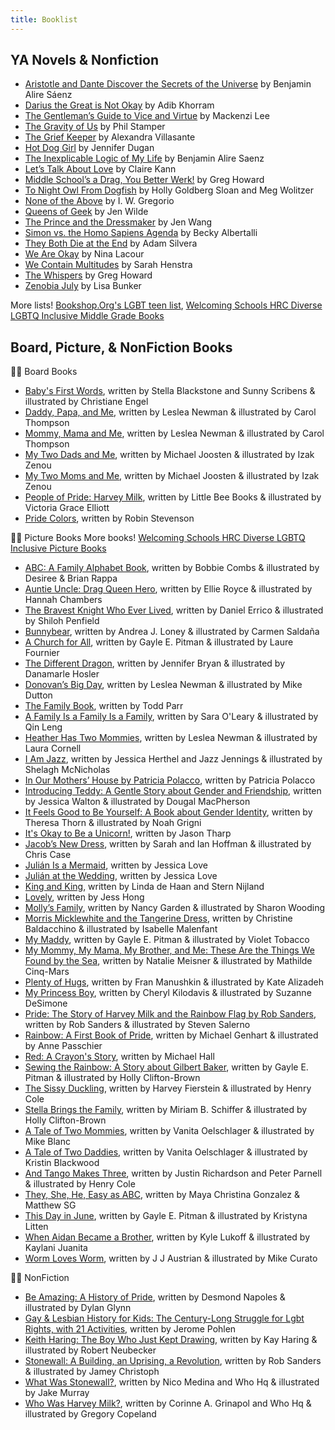 ```yaml
---
title: Booklist 
---
```


## YA Novels & Nonfiction 
- [Aristotle and Dante Discover the Secrets of the Universe](https://bookshop.org/books/aristotle-and-dante-discover-the-secrets-of-the-universe/9781442408937) by Benjamin Alire Sáenz
- [Darius the Great is Not Okay](https://bookshop.org/books/darius-the-great-is-not-okay/9780525552970) by Adib Khorram
- [The Gentleman’s Guide to Vice and Virtue](https://bookshop.org/books/the-gentleman-s-guide-to-vice-and-virtue/9780062382818) by Mackenzi Lee
- [The Gravity of Us](https://bookshop.org/books/the-gravity-of-us/9781547600144) by Phil Stamper
- [The Grief Keeper](https://bookshop.org/books/the-grief-keeper/9780525514022) by Alexandra Villasante 
- [Hot Dog Girl](https://bookshop.org/books/hot-dog-girl/9780525516279) by Jennifer Dugan
- [The Inexplicable Logic of My Life](https://bookshop.org/books/the-inexplicable-logic-of-my-life/9781328498021) by Benjamin Alire Saenz 
- [Let’s Talk About Love](https://bookshop.org/books/let-s-talk-about-love/9781250294500) by Claire Kann
- [Middle School’s a Drag, You Better Werk!](https://bookshop.org/books/middle-school-s-a-drag-you-better-werk/9780525517528) by Greg Howard
- [To Night Owl From Dogfish](https://bookshop.org/books/to-night-owl-from-dogfish/9780525553243) by Holly Goldberg Sloan and Meg Wolitzer
- [None of the Above](https://bookshop.org/books/none-of-the-above/9780062335326) by I. W. Gregorio
- [Queens of Geek](https://bookshop.org/books/queens-of-geek/9781250111395) by Jen Wilde
- [The Prince and the Dressmaker](https://bookshop.org/books/the-prince-and-the-dressmaker/9781626723634) by Jen Wang
- [Simon vs. the Homo Sapiens Agenda](https://bookshop.org/books/simon-vs-the-homo-sapiens-agenda-9781467600705/9780062348685) by Becky Albertalli 
- [They Both Die at the End](https://bookshop.org/books/they-both-die-at-the-end/9780062457806) by Adam Silvera
- [We Are Okay](https://bookshop.org/books/we-are-okay/9780142422939) by Nina Lacour
- [We Contain Multitudes](https://bookshop.org/books/we-contain-multitudes/9780316524650) by Sarah Henstra
- [The Whispers](https://bookshop.org/books/the-whispers-9781984838407/9780525517511) by Greg Howard
- [Zenobia July](https://bookshop.org/books/zenobia-july/9780451479402) by Lisa Bunker

More lists! [Bookshop.Org's LGBT teen list](https://bookshop.org/t/bisac/yaf/031000), [Welcoming Schools HRC Diverse LGBTQ Inclusive Middle Grade Books](https://assets2.hrc.org/welcoming-schools/documents/WS_LGBTQ_Inclusive_Middle_Grade_Books_-_Family.pdf) 


## Board, Picture, & NonFiction Books 

🏳️‍🌈 Board Books 
- [Baby's First Words](https://www.amazon.com/Babys-First-Words-Stella-Blackstone/dp/1782853219), written by Stella Blackstone and Sunny Scribens & illustrated by Christiane Engel
- [Daddy, Papa, and Me](https://bookshop.org/books/daddy-papa-and-me/9781582462622), written by Leslea Newman & illustrated by Carol Thompson
- [Mommy, Mama and Me](https://bookshop.org/books/mommy-mama-and-me/9781582462639), written by Leslea Newman & illustrated by Carol Thompson
- [My Two Dads and Me](https://bookshop.org/books/my-two-dads-and-me/9780525580102), written by Michael Joosten & illustrated by Izak Zenou 
- [My Two Moms and Me](https://bookshop.org/books/my-two-moms-and-me/9780525580126), written by Michael Joosten & illustrated by Izak Zenou 
- [People of Pride: Harvey Milk](https://bookshop.org/books/harvey-milk/9781499810165), written by Little Bee Books & illustrated by Victoria Grace Elliott
- [Pride Colors](https://bookshop.org/books/pride-colors/9781459820708), written by Robin Stevenson

🏳️‍🌈 Picture Books 
More books! [Welcoming Schools HRC Diverse LGBTQ Inclusive Picture Books](https://assets2.hrc.org/welcoming-schools/documents/WS_LGBTQ_Inclusive_Picture_Books_-_Family.pdf)
- [ABC: A Family Alphabet Book](https://bookshop.org/books/abc-a-family-alphabet-book/9780967446813), written by Bobbie Combs & illustrated by Desiree & Brian Rappa
- [Auntie Uncle: Drag Queen Hero](https://bookshop.org/books/auntie-uncle-drag-queen-hero/9781576879351), written by Ellie Royce & illustrated by Hannah Chambers
- [The Bravest Knight Who Ever Lived](https://bookshop.org/books/the-bravest-knight-who-ever-lived/9780764356902), written by Daniel Errico & illustrated by Shiloh Penfield 
- [Bunnybear](https://bookshop.org/books/bunnybear/9780807509388), written by Andrea J. Loney & illustrated by Carmen Saldaña 
- [A Church for All](https://bookshop.org/books/a-church-for-all/9780807511794), written by Gayle E. Pitman & illustrated by Laure Fournier
- [The Different Dragon](https://bookshop.org/books/the-different-dragon/9780967446868), written by Jennifer Bryan & illustrated by Danamarle Hosler 
- [Donovan’s Big Day](https://bookshop.org/books/donovan-s-big-day/9781582463322), written by Leslea Newman & illustrated by  Mike Dutton
- [The Family Book](https://bookshop.org/books/the-family-book/9780316442541), written by Todd Parr
- [A Family Is a Family Is a Family](https://bookshop.org/books/a-family-is-a-family-is-a-family/9781554987948), written by Sara O'Leary & illustrated by Qin Leng 
- [Heather Has Two Mommies](https://bookshop.org/books/heather-has-two-mommies/9780763666316), written by Leslea Newman & illustrated by Laura Cornell 
- [I Am Jazz](https://bookshop.org/books/i-am-jazz/9780803741072), written by Jessica Herthel and Jazz Jennings & illustrated by Shelagh McNicholas 
- [In Our Mothers’ House by Patricia Polacco](https://bookshop.org/books/in-our-mothers-house/9780399250767), written by Patricia Polacco
- [Introducing Teddy: A Gentle Story about Gender and Friendship](https://bookshop.org/books/introducing-teddy-a-gentle-story-about-gender-and-friendship/9781681192109), written by Jessica Walton & illustrated by Dougal MacPherson 
- [It Feels Good to Be Yourself: A Book about Gender Identity](https://bookshop.org/books/it-feels-good-to-be-yourself-a-book-about-gender-identity/9781250302953), written by Theresa Thorn & illustrated by Noah Grigni
- [It's Okay to Be a Unicorn!](https://bookshop.org/books/it-s-okay-to-be-a-unicorn/9781250311320), written by Jason Tharp 
- [Jacob’s New Dress](https://bookshop.org/books/jacob-s-new-dress/9780807563731), written by Sarah and Ian Hoffman & illustrated by Chris Case
- [Julián Is a Mermaid](https://bookshop.org/books/julian-is-a-mermaid/9780763690458), written by Jessica Love
- [Julián at the Wedding](https://bookshop.org/books/julian-at-the-wedding/9781536212389), written by Jessica Love 
- [King and King](https://www.amazon.com/King-Linda-Haan/dp/1582460612), written by Linda de Haan and Stern Nijland
- [Lovely](https://bookshop.org/books/lovely-9781939547378/9781939547378), written by Jess Hong 
- [Molly’s Family](https://www.amazon.com/Mollys-Family-Nancy-Garden/dp/0374350027), written by Nancy Garden & illustrated by Sharon Wooding
- [Morris Micklewhite and the Tangerine Dress](https://bookshop.org/books/morris-micklewhite-and-the-tangerine-dress/9781554983476), written by Christine Baldacchino & illustrated by Isabelle Malenfant
- [My Maddy](https://bookshop.org/books/my-maddy/9781433830440), written by Gayle E. Pitman & illustrated by Violet Tobacco 
- [My Mommy, My Mama, My Brother, and Me: These Are the Things We Found by the Sea](https://bookshop.org/books/my-mommy-my-mama-my-brother-and-me-these-are-the-things-we-found-by-the-sea/9781771087414), written by Natalie Meisner & illustrated by Mathilde Cinq-Mars 
- [Plenty of Hugs](https://bookshop.org/books/plenty-of-hugs/9780525554011), written by Fran Manushkin & illustrated by Kate Alizadeh
- [My Princess Boy](https://bookshop.org/books/my-princess-boy/9781442429888), written by Cheryl Kilodavis & illustrated by Suzanne DeSimone
- [Pride: The Story of Harvey Milk and the Rainbow Flag by Rob Sanders](https://bookshop.org/books/pride-the-story-of-harvey-milk-and-the-rainbow-flag/9780399555312), written by Rob Sanders & illustrated by Steven Salerno
- [Rainbow: A First Book of Pride](https://bookshop.org/books/rainbow-a-first-book-of-pride/9781433830877), written by Michael Genhart & illustrated by Anne Passchier 
- [Red: A Crayon's Story](https://bookshop.org/books/red-a-crayon-s-story/9780062252074), written by Michael Hall 
- [Sewing the Rainbow: A Story about Gilbert Baker](https://bookshop.org/books/sewing-the-rainbow-a-story-about-gilbert-baker/9781433829024), written by Gayle E. Pitman & illustrated by Holly Clifton-Brown
- [The Sissy Duckling](https://bookshop.org/books/the-sissy-duckling-reprint/9781416903130), written by Harvey Fierstein & illustrated by Henry Cole 
- [Stella Brings the Family](https://bookshop.org/books/stella-brings-the-family/9781452111902), written by Miriam B. Schiffer & illustrated by Holly Clifton-Brown
- [A Tale of Two Mommies](https://bookshop.org/books/tale-of-two-mommies/9780982636671), written by Vanita Oelschlager & illustrated by Mike Blanc
- [A Tale of Two Daddies](https://bookshop.org/books/a-tale-of-two-daddies/9780981971469), written by Vanita Oelschlager & illustrated by Kristin Blackwood 
- [And Tango Makes Three](https://bookshop.org/books/and-tango-makes-three/9781481449946), written by Justin Richardson and Peter Parnell & illustrated by Henry Cole
- [They, She, He, Easy as ABC](https://bookshop.org/books/they-she-he-easy-as-abc/9781945289170), written by Maya Christina Gonzalez & Matthew SG
- [This Day in June](https://bookshop.org/books/this-day-in-june/9781433816598), written by Gayle E. Pitman & illustrated by Kristyna Litten 
- [When Aidan Became a Brother](https://bookshop.org/books/when-aidan-became-a-brother/9781620148372), written by Kyle Lukoff & illustrated by Kaylani Juanita
- [Worm Loves Worm](https://bookshop.org/books/worm-loves-worm/9780062386335), written by J J Austrian & illustrated by Mike Curato


🏳️‍🌈 NonFiction
- [Be Amazing: A History of Pride](https://bookshop.org/books/be-amazing-a-history-of-pride/9780374312589), written by Desmond Napoles & illustrated by Dylan Glynn 
- [Gay & Lesbian History for Kids: The Century-Long Struggle for Lgbt Rights, with 21 Activities](https://bookshop.org/books/gay-lesbian-history-for-kids-the-century-long-struggle-for-lgbt-rights-with-21-activities/9781613730829), written by Jerome Pohlen 
- [Keith Haring: The Boy Who Just Kept Drawing](https://bookshop.org/books/keith-haring-the-boy-who-just-kept-drawing/9780525428190), written by Kay Haring & illustrated by Robert Neubecker
- [Stonewall: A Building, an Uprising, a Revolution](https://bookshop.org/books/stonewall-a-building-an-uprising-a-revolution/9781524719524), written by Rob Sanders & illustrated by Jamey Christoph 
- [What Was Stonewall?](https://bookshop.org/books/what-was-stonewall/9781524786007), written by Nico Medina and Who Hq & illustrated by Jake Murray
- [Who Was Harvey Milk?](https://bookshop.org/books/who-was-harvey-milk/9781524792787), written by Corinne A. Grinapol and  Who Hq & illustrated by Gregory Copeland 

